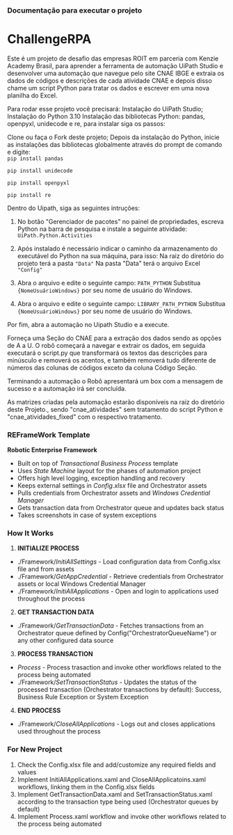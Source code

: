 ### Documentação para executar o projeto ###
# ChallengeRPA

Este é um projeto de desafio das empresas ROIT em parceria com Kenzie Academy Brasil, para aprender a ferramenta de automação UiPath Studio e desenvolver uma automação que navegue pelo site CNAE IBGE e extraia os dados de códigos e descrições de cada atividade CNAE e depois disso chame um script Python para tratar os dados e escrever em uma nova planilha do Excel.

Para rodar esse projeto você precisará:
Instalação do UiPath Studio;
Instalação do Python 3.10
Instalação das bibliotecas Python: pandas, openpyxl, unidecode e re, para instalar siga os passos:

Clone ou faça o Fork deste projeto;
Depois da instalação do Python, inicie as instalações das bibliotecas globalmente através do prompt de comando e digite:
<br>
````pip install pandas````

````pip install unidecode````

````pip install openpyxl````

````pip install re````

Dentro do Uipath, siga as seguintes intruções:
1. No botão "Gerenciador de pacotes" no painel de propriedades, escreva Python na barra de pesquisa e instale a seguinte atividade: 
````UiPath.Python.Activities ````

2. Após instalado é necessário indicar o caminho da armazenamento do executável do Python na sua máquina, para isso:
Na raiz do diretório do projeto terá a pasta ````"Data"````
Na pasta "Data" terá o arquivo Excel ````"Config"````

3. Abra o arquivo e edite o seguinte campo: 
````PATH_PYTHON````
Substitua ````{NomeUsuárioWindows}```` por seu nome de usuário do Windows.

4. Abra o arquivo e edite o seguinte campo:
````LIBRARY_PATH_PYTHON````
Substitua ````{NomeUsuárioWindows}```` por seu nome de usuário do Windows.

Por fim, abra a automação no Uipath Studio e a execute.

Forneça uma Seção do CNAE para a extração dos dados sendo as opções de A a U.
O robô começará a navegar e extrair os dados, em seguida executará o script.py que transformará os textos das descrições para minúsculo e removerá os acentos, e também removerá tudo diferente de números das colunas de códigos exceto da coluna Código Seção.

Terminando a automação o Robô apresentará um box com a mensagem de sucesso e a automação irá ser concluída.

As matrizes criadas pela automação estarão disponíveis na raiz do diretório deste Projeto., sendo "cnae_atividades" sem tratamento do script Python e "cnae_atividades_fixed" com o respectivo tratamento.


### REFrameWork Template ###
**Robotic Enterprise Framework**

* Built on top of *Transactional Business Process* template
* Uses *State Machine* layout for the phases of automation project
* Offers high level logging, exception handling and recovery
* Keeps external settings in *Config.xlsx* file and Orchestrator assets
* Pulls credentials from Orchestrator assets and *Windows Credential Manager*
* Gets transaction data from Orchestrator queue and updates back status
* Takes screenshots in case of system exceptions


### How It Works ###

1. **INITIALIZE PROCESS**
 + ./Framework/*InitiAllSettings* - Load configuration data from Config.xlsx file and from assets
 + ./Framework/*GetAppCredential* - Retrieve credentials from Orchestrator assets or local Windows Credential Manager
 + ./Framework/*InitiAllApplications* - Open and login to applications used throughout the process

2. **GET TRANSACTION DATA**
 + ./Framework/*GetTransactionData* - Fetches transactions from an Orchestrator queue defined by Config("OrchestratorQueueName") or any other configured data source

3. **PROCESS TRANSACTION**
 + *Process* - Process trasaction and invoke other workflows related to the process being automated 
 + ./Framework/*SetTransactionStatus* - Updates the status of the processed transaction (Orchestrator transactions by default): Success, Business Rule Exception or System Exception

4. **END PROCESS**
 + ./Framework/*CloseAllApplications* - Logs out and closes applications used throughout the process


### For New Project ###

1. Check the Config.xlsx file and add/customize any required fields and values
2. Implement InitiAllApplications.xaml and CloseAllApplicatoins.xaml workflows, linking them in the Config.xlsx fields
3. Implement GetTransactionData.xaml and SetTransactionStatus.xaml according to the transaction type being used (Orchestrator queues by default)
4. Implement Process.xaml workflow and invoke other workflows related to the process being automated

